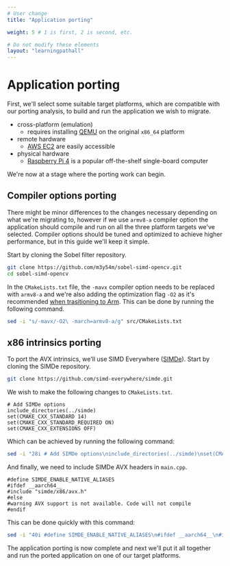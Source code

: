 ```yaml
---
# User change
title: "Application porting" 

weight: 5 # 1 is first, 2 is second, etc.

# Do not modify these elements
layout: "learningpathall"
---
```


# Application porting

First, we'll select some suitable target platforms, which are compatible with our porting analysis, to build and run the application we wish to migrate.
* cross-platform (emulation)
  * requires installing [QEMU](https://www.qemu.org/) on the original `x86_64` platform
* remote hardware
  * [AWS EC2](https://aws.amazon.com/ec2/) are easily accessible
* physical hardware
  * [Raspberry Pi 4](https://www.raspberrypi.com/products/raspberry-pi-4-model-b/) is a popular off-the-shelf single-board computer

We're now at a stage where the porting work can begin.

## Compiler options porting

There might be minor differences to the changes necessary depending on what we're migrating to, however if we use `armv8-a` compiler option the application should compile and run on all the three platform targets we've selected. Compiler options should be tuned and optimized to achieve higher performance, but in this guide we'll keep it simple.

Start by cloning the Sobel filter repository.
```bash
git clone https://github.com/m3y54m/sobel-simd-opencv.git
cd sobel-simd-opencv
```

In the `CMakeLists.txt` file, the `-mavx` compiler option needs to be replaced with `armv8-a` and we're also adding the optimization flag `-O2` as it's recommended [when trasitioning to Arm](https://simd-everywhere.github.io/blog/2020/06/22/transitioning-to-arm-with-simde.html). This can be done by running the following command.
```bash
sed -i "s/-mavx/-O2\ -march=armv8-a/g" src/CMakeLists.txt
```

## x86 intrinsics porting

To port the AVX intrinsics, we'll use SIMD Everywhere ([SIMDe](https://github.com/simd-everywhere/simde)). Start by cloning the SIMDe repository.
```bash
git clone https://github.com/simd-everywhere/simde.git
```

We wish to make the following changes to `CMakeLists.txt`.
```output
# Add SIMDe options
include_directories(../simde)
set(CMAKE_CXX_STANDARD 14)
set(CMAKE_CXX_STANDARD_REQUIRED ON)
set(CMAKE_CXX_EXTENSIONS OFF)
```

Which can be achieved by running the following command:
```bash
sed -i "28i # Add SIMDe options\ninclude_directories(../simde)\nset(CMAKE_CXX_STANDARD 14)\nset(CMAKE_CXX_STANDARD_REQUIRED ON)\nset(CMAKE_CXX_EXTENSIONS OFF)\n" src/CMakeLists.txt
```

And finally, we need to include SIMDe AVX headers in `main.cpp`.
```output
#define SIMDE_ENABLE_NATIVE_ALIASES
#ifdef __aarch64__
#include "simde/x86/avx.h"
#else
#warning AVX support is not available. Code will not compile
#endif
```

This can be done quickly with this command:
```bash
sed -i "40i #define SIMDE_ENABLE_NATIVE_ALIASES\n#ifdef __aarch64__\n#include \"simde/x86/avx.h\"\n#else\n#warning AVX support is not available. Code will not compile\n#endif" src/main.cpp
```

The application porting is now complete and next we'll put it all together and run the ported application on one of our target platforms.